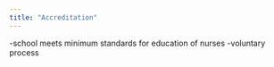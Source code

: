 ```yaml
---
title: "Accreditation"
---
```

-school meets minimum standards for education of nurses
-voluntary process

